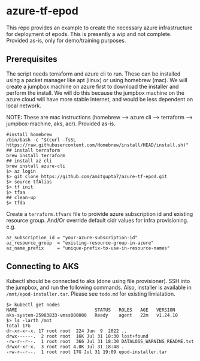 # azure-tf-epod
This repo provides an example to create the necessary azure infrastructure for deployment of epods. This is presently a wip and not complete. Provided as-is, only for demo/training purposes.

## Prerequisites
The script needs terraform and azure cli to run. These can be installed using a packet manager like apt (linux) or using homebrew (mac). We will create a jumpbox machine on azure first to download the installer and perform the install. We will do this because the jumpbox machine on the azure cloud will have more stable internet, and would be less dependent on local network. 

NOTE: These are mac instructions (homebrew --> azure cli --> terraform --> jumpbox-machine, aks, acr). Provided as-is. 
```shell
#install homebrew
/bin/bash -c "$(curl -fsSL https://raw.githubusercontent.com/Homebrew/install/HEAD/install.sh)"
## install terraform
brew install terraform
## install az cli
brew install azure-cli
$> az login
$> git clone https://github.com/amitgupta7/azure-tf-epod.git
$> source tfAlias
$> tf init
$> tfaa
## clean-up
$> tfda
```


Create a `terraform.tfvars` file to proivide azure subscription id and existing resource group. And/Or override default cidr values for infra provisioning. e.g.
```hcl
az_subscription_id = "your-azure-subscription-id"
az_resource_group  = "existing-resource-group-in-azure"
az_name_prefix     = "unique-prefix-to-use-in-resource-names"
```

##  Connecting to AKS
Kubectl should be connected to aks (done using file provisioner). SSH into the jumpbox, and run the following commands. Also, installer is available in `/mnt/epod-installer.tar`. Please see `todo.md` for existing limiatation. 

```shell
$> kubectl get nodes
NAME                             STATUS   ROLES   AGE   VERSION
aks-system-25983833-vmss000000   Ready    agent   22m   v1.24.10
$> ls -larth /mnt
total 17G
dr-xr-xr-x. 17 root root  224 Jun  9  2022 ..
drwx------.  2 root root  16K Jul 31 18:30 lost+found
-rw-r--r--.  1 root root  366 Jul 31 18:30 DATALOSS_WARNING_README.txt
drwxr-xr-x.  3 root root 4.0K Jul 31 18:48 .
-rw-r--r--.  1 root root 17G Jul 31 19:09 epod-installer.tar

```

